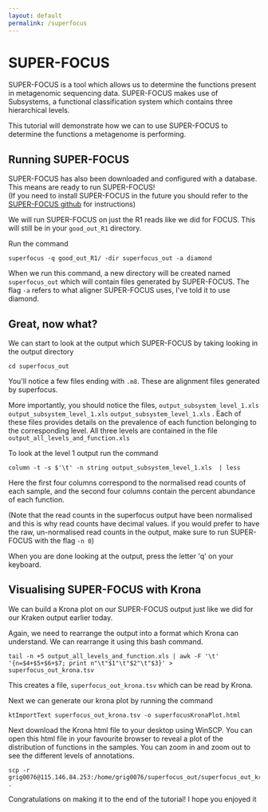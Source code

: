 ```yaml
---
layout: default
permalink: /superfocus
---
```


# SUPER-FOCUS 
SUPER-FOCUS is a tool which allows us to determine the functions present in metagenomic sequencing data. SUPER-FOCUS makes use of Subsystems, a functional classification system which contains three hierarchical levels. 

This tutorial will demonstrate how we can to use SUPER-FOCUS to determine the functions a metagenome is performing. 

## Running SUPER-FOCUS 
SUPER-FOCUS has also been downloaded and configured with a database. This means are ready to run SUPER-FOCUS!\
(If you need to install SUPER-FOCUS in the future you should refer to the [SUPER-FOCUS github](https://github.com/metageni/SUPER-FOCUS) for instructions)

We will run SUPER-FOCUS on just the R1 reads like we did for FOCUS. This will still be in your `good_out_R1` directory. 

Run the command 

```
superfocus -q good_out_R1/ -dir superfocus_out -a diamond
```

When we run this command, a new directory will be created named `superfocus_out` which will contain files generated by SUPER-FOCUS. The flag `-a` refers to what aligner SUPER-FOCUS uses, I've told it to use diamond. 

## Great, now what? 

We can start to look at the output which SUPER-FOCUS by taking looking in the output directory
```
cd superfocus_out
```
You'll notice a few files ending with `.m8`. These are alignment files generated by superfocus. 

More importantly, you should notice the files, `output_subsystem_level_1.xls` `output_subsystem_level_1.xls` `output_subsystem_level_1.xls` . Each of these files provides details on the prevalence of each function belonging to the corresponding level. All three levels are contained in the file `output_all_levels_and_function.xls`

To look at the level 1 output run the command
```
column -t -s $'\t' -n string output_subsystem_level_1.xls  | less
```

Here the first four columns correspond to the normalised read counts of each sample, and the second four columns contain the percent abundance of each function. 

(Note that the read counts in the superfocus output have been normalised and this is why read counts have decimal values. if you would prefer to have the raw, un-normalised read counts in the output, make sure to run SUPER-FOCUS with the flag `-n 0`) 

When you are done looking at the output, press the letter 'q' on your keyboard. 

## Visualising SUPER-FOCUS with Krona 
     
We can build a Krona plot on our SUPER-FOCUS output just like we did for our Kraken output earlier today.

Again, we need to rearrange the output into a format which Krona can understand. We can rearrange it using this bash command. 

```
tail -n +5 output_all_levels_and_function.xls | awk -F '\t' '{n=$4+$5+$6+$7; print n"\t"$1"\t"$2"\t"$3}' > superfocus_out_krona.tsv
``` 

This creates a file, `superfocus_out_krona.tsv` which can be read by Krona.

Next we can generate our krona plot by running the command
```
ktImportText superfocus_out_krona.tsv -o superfocusKronaPlot.html
```
Next download the Krona html file to your desktop using WinSCP. You can open this html file in your favourite browser to reveal a plot of the distribution of functions in the samples. You can zoom in and zoom out to see the different levels of annotations. 
```
scp -r grig0076@115.146.84.253:/home/grig0076/superfocus_out/superfocus_out_krona.tsv . 
```

Congratulations on making it to the end of the tutorial! I hope you enjoyed it 
